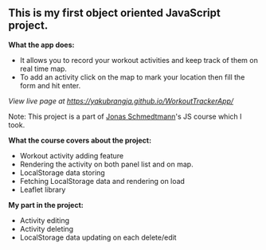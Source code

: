 ## This is my first object oriented JavaScript project.

**What the app does:**

- It allows you to record your workout activities and keep track of them on real time map.
- To add an activity click on the map to mark your location then fill the form and hit enter.

_View live page at https://yakubrangja.github.io/WorkoutTrackerApp/_

Note: This project is a part of [Jonas Schmedtmann](https://twitter.com/jonasschmedtman)'s JS course which I took.

**What the course covers about the project:**

- Workout activity adding feature
- Rendering the activity on both panel list and on map.
- LocalStorage data storing
- Fetching LocalStorage data and rendering on load
- Leaflet library

**My part in the project:**

- Activity editing
- Activity deleting
- LocalStorage data updating on each delete/edit
